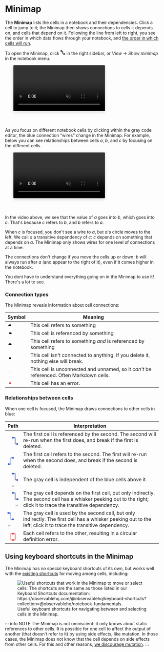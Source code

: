 # Minimap

The **Minimap** lists the cells in a notebook and their dependencies. Click a cell to jump to it; the Minimap then shows connections to cells it depends on, and cells that depend on it. Following the line from left to right, you see the order in which data flows through your notebook, and [the order in which cells will run](https://observablehq.com/@observablehq/how-observable-runs). 

To open the Minimap, click <svg width="16" height="16" viewBox="0 0 16 16" fill="none" style="display: inline !important;"><g clip-path="url(#clip0_653_18)"><path fillRule="evenodd" clipRule="evenodd" d="M3 1.75C2.30964 1.75 1.75 2.30964 1.75 3C1.75 3.69036 2.30964 4.25 3 4.25C3.69036 4.25 4.25 3.69036 4.25 3C4.25 2.30964 3.69036 1.75 3 1.75ZM0.25 3C0.25 1.48122 1.48122 0.25 3 0.25C4.51878 0.25 5.75 1.48122 5.75 3C5.75 4.51878 4.51878 5.75 3 5.75C1.48122 5.75 0.25 4.51878 0.25 3Z" fill="currentColor"/><path fillRule="evenodd" clipRule="evenodd" d="M13 11.75C12.3096 11.75 11.75 12.3096 11.75 13C11.75 13.6904 12.3096 14.25 13 14.25C13.6904 14.25 14.25 13.6904 14.25 13C14.25 12.3096 13.6904 11.75 13 11.75ZM10.25 13C10.25 11.4812 11.4812 10.25 13 10.25C14.5188 10.25 15.75 11.4812 15.75 13C15.75 14.5188 14.5188 15.75 13 15.75C11.4812 15.75 10.25 14.5188 10.25 13Z" fill="currentColor"/><path fillRule="evenodd" clipRule="evenodd" d="M10 12C9.44771 12 9 11.5523 9 11V4.99997C9 3.34312 7.65685 1.99997 6 1.99997H5V3.99997H6C6.55228 3.99997 7 4.44769 7 4.99997V11C7 12.6569 8.34315 14 10 14H11V12H10Z" fill="currentColor"/></g><defs><clipPath id="clip0_653_18"><rect width="16" height="16" fill="white"/></clipPath></defs></svg> in the right sidebar, or _View → Show minimap_ in the notebook menu.

  <video
    style="border-radius:2px;box-shadow:0 4px 12px rgba(0,0,0,0.15), 0 0 0 1px rgba(0, 0, 0, 0.1);margin-left:27px;margin-bottom:40px;max-width:80%;"
    src="/debugging/assets/minimap-vid.mp4" alt="Video clip showing how to open the minimap, then explore cell organization and dependencies."
    autoplay loop controls muted = "false" >
    </video>

As you focus on different notebook cells by clicking within the gray code editor, the blue connection “wires” change in the Minimap. For example, below you can see relationships between cells _a_, _b_, and _c_ by focusing on the different cells.

  <video
    style="border-radius:2px;box-shadow:0 4px 12px rgba(0,0,0,0.15), 0 0 0 1px rgba(0, 0, 0, 0.1);margin-left:27px;margin-bottom:40px;max-width:80%;"
    src="/debugging/assets/minimap-selected.mp4" alt="Video clip showing dependency paths between focused cells in the Minimap."
    autoplay loop controls muted = "false" >
    </video>

In the video above, we see that the value of _a_ goes into _b_, which goes into _c_. That's because _c_ refers to _b_, and _b_ refers to _a_.

When _c_ is focused, you don't see a wire to _a_, but _a_'s circle moves to the left. We call _a_ a transitive dependency of _c_: _c_ depends on something that depends on _a_. The Minimap only shows wires for one level of connections at a time.

The connections don't change if you move the cells up or down; _b_ will always run after _a_ (and appear to the right of it), even if it comes higher in the notebook.

You dont have to understand everything going on in the Minimap to use it! There's a lot to see. 

### Connection types

The Minimap reveals information about cell connections:

| Symbol | Meaning |
|------|---------|
|<svg viewBox="-8 -8 16 16" width="16"><circle r="3"></circle><path d="M 0 0 H -6" stroke-width="2" stroke="black"></path></svg> | This cell refers to something |
|<svg viewBox="-8 -8 16 16" width="16"><circle r="3"></circle><path d="M 0 0 H 6" stroke-width="2" stroke="black"></path></svg> | This cell is referenced by something | 
|<svg viewBox="-8 -8 16 16" width="16"><circle r="3"></circle><path d="M 0 0 H -6" stroke-width="2" stroke="black"></path><path d="M 0 0 H 6" stroke-width="2" stroke="black"></path></svg> | This cell refers to something <i>and</i> is referenced by something |
|<svg viewBox="-8 -8 16 16" width="16"><circle r="3"></circle></svg> | This cell isn't connected to anything. If you delete it, nothing else will break. | 
|<svg viewBox="-8 -8 16 16" width="16"><circle r="1.5" fill="#c4c4c4"></circle></svg> | This cell is unconnected and unnamed, so it <i>can't</i> be referenced. Often Markdown cells. |  
|<svg viewBox="-8 -8 16 16" width="16"><circle r="3" fill="#e14747"></circle></svg> | This cell has an error. |

### Relationships between cells

When one cell is focused, the Minimap draws connections to other cells in blue:

| Path | Interpretation |
|------|----------------|
|<svg viewBox="-18 -8 36 32" width="36" style="color: #3b5fc0"><circle r="3" fill="currentColor"></circle><path d="M 0 0 H 7 V 21 H 14" fill="none" stroke-width="2" stroke="currentColor"></path><circle r="3" cx="14" cy="21" fill="currentColor"></circle></svg> | The first cell is referenced by the second. The second will re-run when the first does, and break if the first is deleted. |
|<svg viewBox="-18 -8 36 32" width="36" style="color: #3b5fc0"><circle r="3" fill="currentColor"></circle><path d="M 0 0 H -7 V 21 H -14" fill="none" stroke-width="2" stroke="currentColor"></path><circle r="3" cx="-14" cy="21" fill="currentColor"></circle></svg> | The first cell refers to the second. The first will re-run when the second does, and break if the second is deleted. |
|<svg viewBox="-18 -8 36 56" width="36" style="color: #3b5fc0"><circle r="3" fill="currentColor"></circle><path d="M 0 0 H 7 V 21 H 14" fill="none" stroke-width="2" stroke="currentColor"></path><circle r="3" cx="14" cy="21" fill="currentColor"></circle><circle r="3" cy="42" fill="#c4c4c4"></circle></svg> | The gray cell is independent of the blue cells above it. |
|<svg viewBox="-18 -8 36 56" width="36" style="color: #3b5fc0; overflow: visible;"><circle r="3" fill="currentColor"></circle><path d="M 0 0 H 7 V 21 H 20" fill="none" stroke-width="2" stroke="currentColor"></path><circle r="3" cx="14" cy="21" fill="currentColor"></circle><path d="M 14 42 H 8" fill="none" stroke-width="2" stroke="#c4c4c4"></path><circle r="3" cx="14" cy="42" fill="#c4c4c4"></circle></svg> | The gray cell depends on the first cell, but only indirectly. The second cell has a whisker peeking out to the right; click it to trace the transitive dependency. |
|<svg viewBox="-18 -8 36 56" width="36" style="color: #3b5fc0; overflow: visible;"><circle r="3" cx="-14" fill="currentColor"></circle><path d="M -20 0 H -7 V 21 H 0" fill="none" stroke-width="2" stroke="currentColor"></path><circle r="3" cy="21" fill="currentColor"></circle><path d="M -14 42 H -8" fill="none" stroke-width="2" stroke="#c4c4c4"></path><circle r="3" cx="-14" cy="42" fill="#c4c4c4"></circle></svg> | The gray cell is used by the second cell, but only indirectly. The first cell has a whisker peeking out to the left; click it to trace the transitive dependency. |
|<svg viewBox="-18 -8 36 32" width="36" style="color: #e14747"><circle r="3" fill="currentColor"></circle><path d="M 0 0 H 7 V 21 H -7 V 0 Z" fill="none" stroke-width="2" stroke="currentColor"></path><circle r="3" cy="21" fill="currentColor"></circle></svg> | Each cell refers to the other, resulting in a circular definition error. |

## Using keyboard shortcuts in the Minimap

The Minimap has no special keyboard shortcuts of its own, but works well with the [existing shortcuts](https://observablehq.com/@observablehq/keyboard-shortcuts?collection=@observablehq/notebook-fundamentals) for moving among cells, including:

<figure>
  <img
    class="screenshot w-80"
    src="/debugging/assets/minimap-shortcuts.png" alt="Useful shortcuts that work in the Minimap to move or select cells. The shortcuts are the same as those listed in our Keyboard Shortcuts documentation: https://observablehq.com/@observablehq/keyboard-shortcuts?collection=@observablehq/notebook-fundamentals." />
  <figcaption>Useful keyboard shortcuts for navigating between and selecting cells in the Minimap.</figcaption>
</figure>

::: info NOTE
The Minimap is not omniscient: it only knows about static references to other cells. It is possible for one cell to affect the output of another (that doesn’t refer to it) by using side effects, like mutation. In those cases, the Minimap does not know that the cell depends on side effects from other cells. For this and other reasons, [we discourage mutation](https://observablehq.com/@tmcw/observable-anti-patterns-and-code-smells#mutation).
:::

